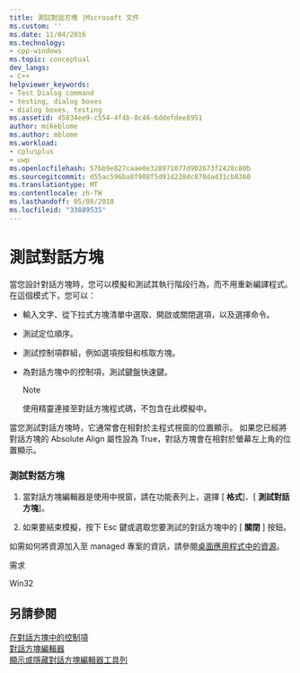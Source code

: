 ```yaml
---
title: 測試對話方塊 |Microsoft 文件
ms.custom: ''
ms.date: 11/04/2016
ms.technology:
- cpp-windows
ms.topic: conceptual
dev_langs:
- C++
helpviewer_keywords:
- Test Dialog command
- testing, dialog boxes
- dialog boxes, testing
ms.assetid: 45034ee9-c554-4f4b-8c46-6ddefdee8951
author: mikeblome
ms.author: mblome
ms.workload:
- cplusplus
- uwp
ms.openlocfilehash: 57bb9e827caae0e328971077d902673f2428c80b
ms.sourcegitcommit: d55ac596ba8f908f5d91d228dc070dad31cb8360
ms.translationtype: MT
ms.contentlocale: zh-TW
ms.lasthandoff: 05/08/2018
ms.locfileid: "33889535"
---
```

# <a name="testing-a-dialog-box"></a>測試對話方塊
當您設計對話方塊時，您可以模擬和測試其執行階段行為，而不用重新編譯程式。 在這個模式下，您可以：  
  
-   輸入文字、從下拉式方塊清單中選取、開啟或關閉選項，以及選擇命令。  
  
-   測試定位順序。  
  
-   測試控制項群組，例如選項按鈕和核取方塊。  
  
-   為對話方塊中的控制項，測試鍵盤快速鍵。  
  
    > [!NOTE]
    >  使用精靈連接至對話方塊程式碼，不包含在此模擬中。  
  
 當您測試對話方塊時，它通常會在相對於主程式視窗的位置顯示。 如果您已經將對話方塊的 Absolute Align 屬性設為 True，對話方塊會在相對於螢幕左上角的位置顯示。  
  
### <a name="to-test-a-dialog-box"></a>測試對話方塊  
  
1.  當對話方塊編輯器是使用中視窗，請在功能表列上，選擇 [ **格式**]、[ **測試對話方塊**]。  
  
2.  如果要結束模擬，按下 Esc 鍵或選取您要測試的對話方塊中的 [ **關閉** ] 按鈕。  
  
 如需如何將資源加入至 managed 專案的資訊，請參閱[桌面應用程式中的資源](/dotnet/framework/resources/index)。  
  
 需求  
  
 Win32  
  
## <a name="see-also"></a>另請參閱  
 [在對話方塊中的控制項](../windows/controls-in-dialog-boxes.md)   
 [對話方塊編輯器](../windows/dialog-editor.md)   
 [顯示或隱藏對話方塊編輯器工具列](../windows/showing-or-hiding-the-dialog-editor-toolbar.md)

